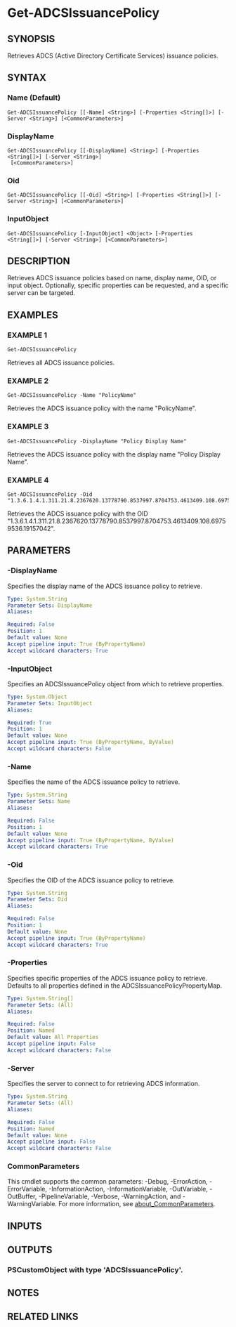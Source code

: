 ﻿---
external help file: PSADCSToolkit-help.xml
Module Name: PSADCSToolkit
online version:
schema: 2.0.0
---

# Get-ADCSIssuancePolicy

## SYNOPSIS
Retrieves ADCS (Active Directory Certificate Services) issuance policies.

## SYNTAX

### Name (Default)
```
Get-ADCSIssuancePolicy [[-Name] <String>] [-Properties <String[]>] [-Server <String>] [<CommonParameters>]
```

### DisplayName
```
Get-ADCSIssuancePolicy [[-DisplayName] <String>] [-Properties <String[]>] [-Server <String>]
 [<CommonParameters>]
```

### Oid
```
Get-ADCSIssuancePolicy [[-Oid] <String>] [-Properties <String[]>] [-Server <String>] [<CommonParameters>]
```

### InputObject
```
Get-ADCSIssuancePolicy [-InputObject] <Object> [-Properties <String[]>] [-Server <String>] [<CommonParameters>]
```

## DESCRIPTION
Retrieves ADCS issuance policies based on name, display name, OID, or input object.
Optionally, specific properties can be requested, and a specific server can be targeted.

## EXAMPLES

### EXAMPLE 1
```
Get-ADCSIssuancePolicy
```

Retrieves all ADCS issuance policies.

### EXAMPLE 2
```
Get-ADCSIssuancePolicy -Name "PolicyName"
```

Retrieves the ADCS issuance policy with the name "PolicyName".

### EXAMPLE 3
```
Get-ADCSIssuancePolicy -DisplayName "Policy Display Name"
```

Retrieves the ADCS issuance policy with the display name "Policy Display Name".

### EXAMPLE 4
```
Get-ADCSIssuancePolicy -Oid "1.3.6.1.4.1.311.21.8.2367620.13778790.8537997.8704753.4613409.108.69759536.19157042"
```

Retrieves the ADCS issuance policy with the OID "1.3.6.1.4.1.311.21.8.2367620.13778790.8537997.8704753.4613409.108.69759536.19157042".

## PARAMETERS

### -DisplayName
Specifies the display name of the ADCS issuance policy to retrieve.

```yaml
Type: System.String
Parameter Sets: DisplayName
Aliases:

Required: False
Position: 1
Default value: None
Accept pipeline input: True (ByPropertyName)
Accept wildcard characters: True
```

### -InputObject
Specifies an ADCSIssuancePolicy object from which to retrieve properties.

```yaml
Type: System.Object
Parameter Sets: InputObject
Aliases:

Required: True
Position: 1
Default value: None
Accept pipeline input: True (ByPropertyName, ByValue)
Accept wildcard characters: False
```

### -Name
Specifies the name of the ADCS issuance policy to retrieve.

```yaml
Type: System.String
Parameter Sets: Name
Aliases:

Required: False
Position: 1
Default value: None
Accept pipeline input: True (ByPropertyName, ByValue)
Accept wildcard characters: True
```

### -Oid
Specifies the OID of the ADCS issuance policy to retrieve.

```yaml
Type: System.String
Parameter Sets: Oid
Aliases:

Required: False
Position: 1
Default value: None
Accept pipeline input: True (ByPropertyName)
Accept wildcard characters: True
```

### -Properties
Specifies specific properties of the ADCS issuance policy to retrieve.
Defaults to all properties defined in the ADCSIssuancePolicyPropertyMap.

```yaml
Type: System.String[]
Parameter Sets: (All)
Aliases:

Required: False
Position: Named
Default value: All Properties
Accept pipeline input: False
Accept wildcard characters: False
```

### -Server
Specifies the server to connect to for retrieving ADCS information.

```yaml
Type: System.String
Parameter Sets: (All)
Aliases:

Required: False
Position: Named
Default value: None
Accept pipeline input: False
Accept wildcard characters: False
```

### CommonParameters
This cmdlet supports the common parameters: -Debug, -ErrorAction, -ErrorVariable, -InformationAction, -InformationVariable, -OutVariable, -OutBuffer, -PipelineVariable, -Verbose, -WarningAction, and -WarningVariable. For more information, see [about_CommonParameters](http://go.microsoft.com/fwlink/?LinkID=113216).

## INPUTS

## OUTPUTS

### PSCustomObject with type 'ADCSIssuancePolicy'.
## NOTES

## RELATED LINKS
